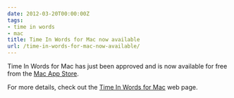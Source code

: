 ```yaml
---
date: 2012-03-20T00:00:00Z
tags:
- time in words
- mac
title: Time In Words for Mac now available
url: /time-in-words-for-mac-now-available/
---
```


Time In Words for Mac has just been approved and is now available for free from
the
<a href="http://itunes.apple.com/au/app/time-in-words/id509085586?mt=12" target="_blank">Mac
App Store</a>.

For more details, check out the [Time In Words for Mac][1] web page.

[1]: /time-in-words-for-mac/

